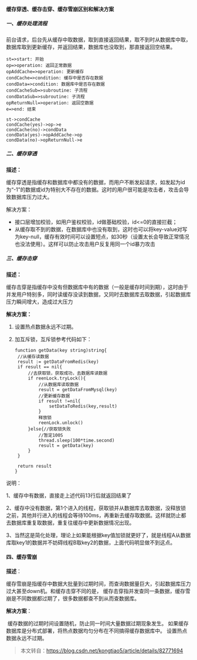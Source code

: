 #### 缓存穿透、缓存击穿、缓存雪崩区别和解决方案

##### 一、缓存处理流程

前台请求，后台先从缓存中取数据，取到直接返回结果，取不到时从数据库中取，数据库取到更新缓存，并返回结果，数据库也没取到，那直接返回空结果。

```flow
st=>start: 开始
op=>operation: 返回正常数据
opAddCache=>operation: 更新缓存
condCache=>condition: 缓存中是否存在数据
condData=>condition: 数据库中是否存在数据
condCacheSub=>subroutine: 子流程
condDataSub=>subroutine: 子流程
opReturnNull=>operation: 返回空数据
e=>end: 结束

st->condCache
condCache(yes)->op->e
condCache(no)->condData
condData(yes)->opAddCache->op
condData(no)->opReturnNull->e
```

##### 二、缓存穿透

**描述：**

​	缓存穿透是指缓存和数据库中都没有的数据，而用户不断发起请求，如发起为id为“-1”的数据或id为特别大不存在的数据。这时的用户很可能是攻击者，攻击会导致数据库压力过大。

解决方案：

- 接口层增加校验，如用户鉴权校验，id做基础校验，id<=0的直接拦截；
- 从缓存取不到的数据，在数据库中也没有取到，这时也可以将key-value对写为key-null，缓存有效时间可以设置短点，如30秒（设置太长会导致正常情况也没法使用）。这样可以防止攻击用户反复用同一个id暴力攻击

##### 三、缓存击穿

**描述：**

   缓存击穿是指缓存中没有但数据库中有的数据（一般是缓存时间到期），这时由于并发用户特别多，同时读缓存没读到数据，又同时去数据库去取数据，引起数据库压力瞬间增大，造成过大压力

**解决方案：**

1. 设置热点数据永远不过期。

2. 加互斥锁，互斥锁参考代码如下：

   ```
   function getData(key string)string{
   	//从缓存读数据
   	result := getDataFromRedis(key)
   	if result == nil{
   		//去获取锁，获取成功，去数据库读数据
   		if reenLock.tryLock(){
   			//从数据库读取数据
   			result = getDataFromMysql(key)
   			//更新缓存数据
   			if result !=nil{
   				setDataToRedis(key,result)
   			}
   			释放锁
   			reenLock.unlock()
   		}else{//获取锁失败
   			//暂定100S
   			thread.sleep(100*time.second)
   			result = getData(key)
   		}
   	}
   	
   	return result
   }
   ```

说明：

1、缓存中有数据，直接走上述代码13行后就返回结果了

2、缓存中没有数据，第1个进入的线程，获取锁并从数据库去取数据，没释放锁之前，其他并行进入的线程会等待100ms，再重新去缓存取数据。这样就防止都去数据库重复取数据，重复往缓存中更新数据情况出现。

3、当然这是简化处理，理论上如果能根据key值加锁就更好了，就是线程A从数据库取key1的数据并不妨碍线程B取key2的数据，上面代码明显做不到这点。



#### 四、缓存雪崩

**描述**：

​	缓存雪崩是指缓存中数据大批量到过期时间，而查询数据量巨大，引起数据库压力过大甚至down机。和缓存击穿不同的是，        缓存击穿指并发查同一条数据，缓存雪崩是不同数据都过期了，很多数据都查不到从而查数据库。

**解决方案**：

​	缓存数据的过期时间设置随机，防止同一时间大量数据过期现象发生。
​	如果缓存数据库是分布式部署，将热点数据均匀分布在不同搞得缓存数据库中。
​	设置热点数据永远不过期。



> 本文转自：https://blog.csdn.net/kongtiao5/article/details/82771694

